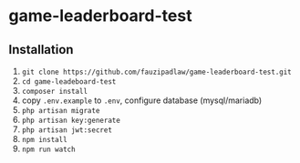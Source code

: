 # game-leaderboard-test

## Installation

1. `git clone https://github.com/fauzipadlaw/game-leaderboard-test.git`
2. `cd game-leadeboard-test`
3. `composer install`
4. copy `.env.example` to `.env`, configure database (mysql/mariadb)
5. `php artisan migrate`
6. `php artisan key:generate`
7. `php artisan jwt:secret`
8. `npm install`
9. `npm run watch`
